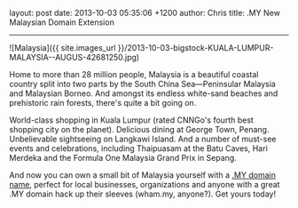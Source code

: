layout: post
date: 2013-10-03 05:35:06 +1200
author: Chris
title: .MY New Malaysian Domain Extension


----

![Malaysia]({{ site.images_url }}/2013-10-03-bigstock-KUALA-LUMPUR-MALAYSIA--AUGUS-42681250.jpg)

Home to more than 28 million people, Malaysia is a beautiful coastal country split into two parts by the South China Sea—Peninsular Malaysia and Malaysian Borneo. And amongst its endless white-sand beaches and prehistoric rain forests, there's quite a bit going on.

World-class shopping in Kuala Lumpur (rated CNNGo's fourth best shopping city on the planet). Delicious dining at George Town, Penang. Unbelievable sightseeing on Langkawi Island. And a number of must-see events and celebrations, including Thaipuasam at the Batu Caves, Hari Merdeka and the Formula One Malaysia Grand Prix in Sepang. 

And now you can own a small bit of Malaysia yourself with a [.MY domain name][1], perfect for local businesses, organizations and anyone with a great .MY domain hack up their sleeves (wham.my, anyone?). Get yours today!

[1]:https://iwantmyname.com/domains/my-malaysian-domain-name-registration-for-malaysia

<!-- more -->